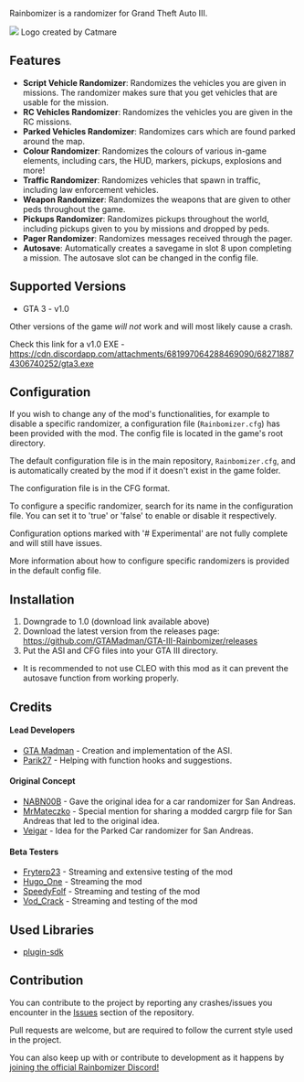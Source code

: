 Rainbomizer is a randomizer for Grand Theft Auto III.

<img src="https://cdn.discordapp.com/attachments/651869008618061837/678350944890781739/r1outink.png">
Logo created by Catmare


## Features

- **Script Vehicle Randomizer**: Randomizes the vehicles you are given in missions. The randomizer makes sure that you get vehicles that are usable for the mission.
- **RC Vehicles Randomizer**: Randomizes the vehicles you are given in the RC missions.
- **Parked Vehicles Randomizer**: Randomizes cars which are found parked around the map.
- **Colour Randomizer**: Randomizes the colours of various in-game elements, including cars, the HUD, markers, pickups, explosions and more!
- **Traffic Randomizer**: Randomizes vehicles that spawn in traffic, including law enforcement vehicles.
- **Weapon Randomizer**: Randomizes the weapons that are given to other peds throughout the game.
- **Pickups Randomizer**: Randomizes pickups throughout the world, including pickups given to you by missions and dropped by peds.
- **Pager Randomizer**: Randomizes messages received through the pager.
- **Autosave**: Automatically creates a savegame in slot 8 upon completing a mission. The autosave slot can be changed in the config file.

## Supported Versions

* GTA 3 - v1.0

Other versions of the game *will not* work and will most likely cause a crash.

Check this link for a v1.0 EXE - https://cdn.discordapp.com/attachments/681997064288469090/682718874306740252/gta3.exe

## Configuration

If you wish to change any of the mod's functionalities, for example to disable a specific randomizer, a configuration file (`Rainbomizer.cfg`) has been provided with the mod. The config file is located in the game's root directory.

The default configuration file is in the main repository, `Rainbomizer.cfg`, and is automatically created by the mod if it doesn't exist in the game folder.

The configuration file is in the CFG format.

To configure a specific randomizer, search for its name in the configuration file. You can set it to 'true' or 'false' to enable or disable it respectively.

Configuration options marked with '# Experimental' are not fully complete and will still have issues.

More information about how to configure specific randomizers is provided in the default config file.

## Installation

1) Downgrade to 1.0 (download link available above)
2) Download the latest version from the releases page: https://github.com/GTAMadman/GTA-III-Rainbomizer/releases
3) Put the ASI and CFG files into your GTA III directory.

- It is recommended to not use CLEO with this mod as it can prevent the autosave function from working properly.

## Credits

#### Lead Developers

- [GTA Madman](https://github.com/gta_madman) - Creation and implementation of the ASI.
- [Parik27](https://github.com/parik27) - Helping with function hooks and suggestions.

#### Original Concept

- [NABN00B](https://www.twitch.tv/nabn00b) - Gave the original idea for a car randomizer for San Andreas.
- [MrMateczko](https://www.twitch.tv/mrmateczko_) - Special mention for sharing a modded cargrp file for San Andreas that led to the original idea.
- [Veigar](https://gtaforums.com/profile/685882-veigar) - Idea for the Parked Car randomizer for San Andreas.

#### Beta Testers

- [Fryterp23](https://www.twitch.tv/fryterp23) - Streaming and extensive testing of the mod
- [Hugo_One](https://www.twitch.tv/hugo_one) - Streaming the mod
- [SpeedyFolf](https://www.twitch.tv/speedyfolf) - Streaming and testing of the mod
- [Vod_Crack](https://www.twitch.tv/vod_crack) - Streaming and testing of the mod

## Used Libraries

- [plugin-sdk](https://github.com/DK22Pac/plugin-sdk)

## Contribution

You can contribute to the project by reporting any crashes/issues you encounter in the [Issues](https://github.com/GTAMadman/GTA-III-Rainbomizer/issues) section of the repository.

Pull requests are welcome, but are required to follow the current style used in the project.

You can also keep up with or contribute to development as it happens by [joining the official Rainbomizer Discord!](https://discord.gg/BYVBQw7)
